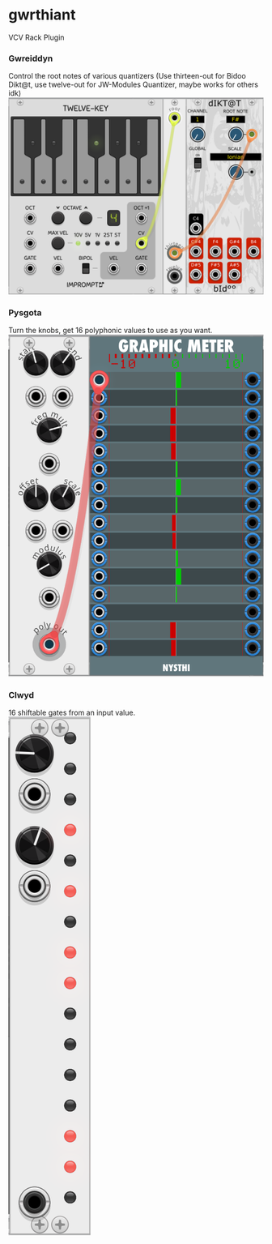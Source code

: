 # gwrthiant
VCV Rack Plugin

### Gwreiddyn  
Control the root notes of various quantizers (Use thirteen-out for Bidoo Dikt@t, use twelve-out for JW-Modules Quantizer, maybe works for others idk)  
![gwreiddyn](https://github.com/dustractor/gwrthiant/blob/main/img/gwreiddyn.png)

### Pysgota  
Turn the knobs, get 16 polyphonic values to use as you want.  
![pysgota](https://github.com/dustractor/gwrthiant/blob/main/img/pysgota.png)

### Clwyd  
16 shiftable gates from an input value.  
![clwyd](https://github.com/dustractor/gwrthiant/blob/main/img/clwyd.png)

